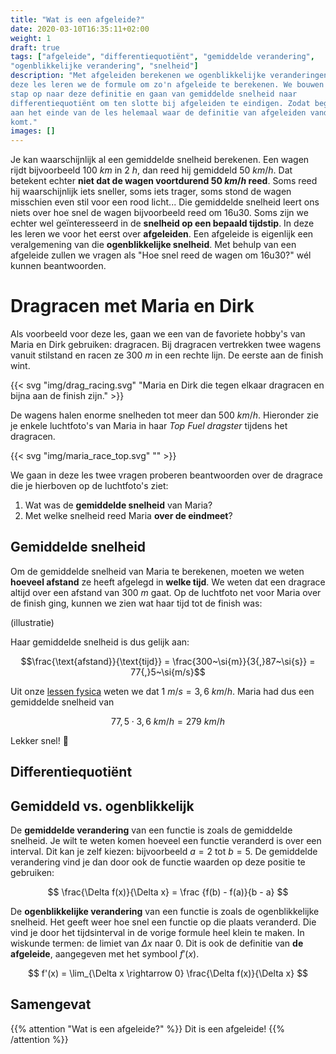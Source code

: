 ```yaml
---
title: "Wat is een afgeleide?"
date: 2020-03-10T16:35:11+02:00
weight: 1
draft: true
tags: ["afgeleide", "differentiequotiënt", "gemiddelde verandering",
"ogenblikkelijke verandering", "snelheid"]
description: "Met afgeleiden berekenen we ogenblikkelijke veranderingen. In
deze les leren we de formule om zo'n afgeleide te berekenen. We bouwen stap per
stap op naar deze definitie en gaan van gemiddelde snelheid naar
differentiequotiënt om ten slotte bij afgeleiden te eindigen. Zodat begrijp je
aan het einde van de les helemaal waar de definitie van afgeleiden vandaan
komt."
images: []
---
```


Je kan waarschijnlijk al een gemiddelde snelheid berekenen. Een wagen rijdt
bijvoorbeeld $100~\si{km}$ in $2~\si{h}$, dan reed hij gemiddeld
$50~\si{km/h}$. Dat betekent echter **niet dat de wagen voortdurend
$50~\si{km/h}$ reed**. Soms reed hij waarschijnlijk iets sneller, soms iets
trager, soms stond de wagen misschien even stil voor een rood licht... Die
gemiddelde snelheid leert ons niets over hoe snel de wagen bijvoorbeeld reed om
16u30. Soms zijn we echter wel geïnteresseerd in de **snelheid op een bepaald
tijdstip**. In deze les leren we voor het eerst over **afgeleiden**. Een
afgeleide is eigenlijk een veralgemening van die **ogenblikkelijke snelheid**.
Met behulp van een afgeleide zullen we vragen als "Hoe snel reed de wagen om
16u30?" wél kunnen beantwoorden.


# Dragracen met Maria en Dirk

Als voorbeeld voor deze les, gaan we een van de favoriete hobby's van Maria en
Dirk gebruiken: dragracen.  Bij dragracen vertrekken twee wagens vanuit
stilstand en racen ze $300~\si{m}$ in een rechte lijn. De eerste aan de finish
wint.

{{< svg "img/drag_racing.svg" "Maria en Dirk die tegen elkaar dragracen en bijna aan de finish zijn." >}}

De wagens halen enorme snelheden tot meer dan $500~\si{km/h}$. Hieronder zie je
enkele luchtfoto's van Maria in haar *Top Fuel dragster* tijdens het dragracen.

{{< svg "img/maria_race_top.svg" "" >}}

We gaan in deze les twee vragen proberen beantwoorden over de dragrace die je
hierboven op de luchtfoto's ziet:

1. Wat was de **gemiddelde snelheid** van Maria?
2. Met welke snelheid reed Maria **over de eindmeet**?


## Gemiddelde snelheid

Om de gemiddelde snelheid van Maria te berekenen, moeten we weten **hoeveel
afstand** ze heeft afgelegd in **welke tijd**. We weten dat een dragrace altijd
over een afstand van $300~\si{m}$ gaat. Op de luchtfoto net voor Maria over de
finish ging, kunnen we zien wat haar tijd tot de finish was:

(illustratie)

Haar gemiddelde snelheid is dus gelijk aan:

$$\frac{\text{afstand}}{\text{tijd}} = \frac{300~\si{m}}{3{,}87~\si{s}} = 77{,}5~\si{m/s}$$

Uit onze [lessen fysica](../../../fysica/grootheden_eenheden/eenheden_omzetten) weten we dat
$1~\si{m/s} = 3{,}6~\si{km/h}$. Maria had dus een gemiddelde snelheid van

$$77{,}5\cdot3{,}6~\si{km/h} = 279~\si{km/h}$$

Lekker snel! :rocket:

## Differentiequotiënt

## Gemiddeld vs. ogenblikkelijk

De **gemiddelde verandering** van een functie is zoals de gemiddelde snelheid. Je wilt te weten komen hoeveel een functie veranderd is over een interval. Dit kan je zelf kiezen: bijvoorbeeld $a = 2$ tot $b = 5$. De gemiddelde verandering vind je dan door ook de functie waarden op deze positie te gebruiken:

$$ \frac{\Delta f(x)}{\Delta x} = \frac {f(b) - f(a)}{b - a} $$

De **ogenblikkelijke verandering** van een functie is zoals de ogenblikkelijke snelheid. Het geeft weer hoe snel een functie op die plaats veranderd. Die vind je door het tijdsinterval in de vorige formule heel klein te maken. In wiskunde termen: de limiet van $\Delta x$ naar $0$. Dit is ook de definitie van **de afgeleide**, aangegeven met het symbool $f'(x)$.

$$ f'(x) = \lim_{\Delta x \rightarrow 0} \frac{\Delta f(x)}{\Delta x} $$


## Samengevat

{{% attention "Wat is een afgeleide?" %}}
Dit is een afgeleide!
{{% /attention %}}
